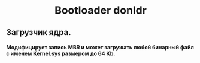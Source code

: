 <h1 align="center">Bootloader donldr</h1> 

## Загрузчик ядра. 
#### Модифицирует запись MBR и может загружать любой бинарный файл с именем Kernel.sys размером до 64 Kb.

